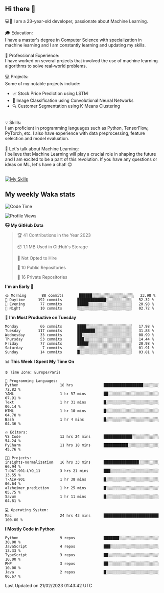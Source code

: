 ## Hi there 👋

💻🤖 I am a 23-year-old developer, passionate about Machine Learning.</br>

🎓 Education:</br>
I have a master's degree in Computer Science with specialization in machine learning and I am constantly learning and updating my skills.
</br></br>
💼 Professional Experience:</br>
I have worked on several projects that involved the use of machine learning algorithms to solve real-world problems.
</br></br>
💻 Projects:</br>
Some of my notable projects include:
</br>
- 📈 Stock Price Prediction using LSTM</br>
- 🤖 Image Classification using Convolutional Neural Networks</br>
- 🔍 Customer Segmentation using K-Means Clustering</br>
</br>
💡 Skills:</br>
I am proficient in programming languages such as Python, TensorFlow, PyTorch, etc. I also have experience with data preprocessing, feature selection and model evaluation.
</br></br>
💬 Let's talk about Machine Learning:</br>
I believe that Machine Learning will play a crucial role in shaping the future and I am excited to be a part of this revolution. If you have any questions or ideas on ML, let's have a chat! 😊
</br></br>

[![My Skills](https://skillicons.dev/icons?i=html,css,docker,express,figma,firebase,graphql,nodejs,react,ts,vue,py,pytorch)](https://skillicons.dev)

## My weekly Waka stats

<!--START_SECTION:waka-->
![Code Time](http://img.shields.io/badge/Code%20Time-3%2C400%20hrs%2054%20mins-blue)

![Profile Views](http://img.shields.io/badge/Profile%20Views-5-blue)

**🐱 My GitHub Data** 

> 🏆 41 Contributions in the Year 2023
 > 
> 📦 1.1 MB Used in GitHub's Storage 
 > 
> 🚫 Not Opted to Hire
 > 
> 📜 10 Public Repositories 
 > 
> 🔑 16 Private Repositories  
 > 
**I'm an Early 🐤** 

```text
🌞 Morning       88 commits       ██████░░░░░░░░░░░░░░░░░░░   23.98 % 
🌆 Daytime      192 commits       █████████████░░░░░░░░░░░░   52.32 % 
🌃 Evening       77 commits       █████░░░░░░░░░░░░░░░░░░░░   20.98 % 
🌙 Night         10 commits       ░░░░░░░░░░░░░░░░░░░░░░░░░   02.72 % 

```
📅 **I'm Most Productive on Tuesday** 

```text
Monday          66 commits       ████░░░░░░░░░░░░░░░░░░░░░   17.98 % 
Tuesday        117 commits       ████████░░░░░░░░░░░░░░░░░   31.88 % 
Wednesday       33 commits       ██░░░░░░░░░░░░░░░░░░░░░░░   08.99 % 
Thursday        53 commits       ███░░░░░░░░░░░░░░░░░░░░░░   14.44 % 
Friday          77 commits       █████░░░░░░░░░░░░░░░░░░░░   20.98 % 
Saturday         7 commits       ░░░░░░░░░░░░░░░░░░░░░░░░░   01.91 % 
Sunday          14 commits       █░░░░░░░░░░░░░░░░░░░░░░░░   03.81 % 

```


📊 **This Week I Spent My Time On** 

```text
⌚︎ Time Zone: Europe/Paris

💬 Programming Languages: 
Python                   18 hrs              ██████████████████░░░░░░░   72.82 % 
YAML                     1 hr 57 mins        ██░░░░░░░░░░░░░░░░░░░░░░░   07.91 % 
Text                     1 hr 31 mins        █░░░░░░░░░░░░░░░░░░░░░░░░   06.14 % 
HTML                     1 hr 10 mins        █░░░░░░░░░░░░░░░░░░░░░░░░   04.78 % 
Bash                     1 hr 4 mins         █░░░░░░░░░░░░░░░░░░░░░░░░   04.36 % 

🔥 Editors: 
VS Code                  13 hrs 24 mins      █████████████░░░░░░░░░░░░   54.24 % 
PyCharm                  11 hrs 18 mins      ███████████░░░░░░░░░░░░░░   45.76 % 

🐱‍💻 Projects: 
insights-normalization   16 hrs 33 mins      ████████████████░░░░░░░░░   66.94 % 
T-DAT-901-LYO_11         3 hrs 21 mins       ███░░░░░░░░░░░░░░░░░░░░░░   13.55 % 
T-AIA-901                1 hr 38 mins        █░░░░░░░░░░░░░░░░░░░░░░░░   06.64 % 
alzheimer_prediction     1 hr 25 mins        █░░░░░░░░░░░░░░░░░░░░░░░░   05.75 % 
Savum                    1 hr 11 mins        █░░░░░░░░░░░░░░░░░░░░░░░░   04.81 % 

💻 Operating System: 
Mac                      24 hrs 43 mins      █████████████████████████   100.00 % 

```

**I Mostly Code in Python** 

```text
Python                   9 repos             ███████░░░░░░░░░░░░░░░░░░   30.00 % 
JavaScript               4 repos             ███░░░░░░░░░░░░░░░░░░░░░░   13.33 % 
TypeScript               3 repos             ██░░░░░░░░░░░░░░░░░░░░░░░   10.00 % 
PHP                      3 repos             ██░░░░░░░░░░░░░░░░░░░░░░░   10.00 % 
Java                     2 repos             █░░░░░░░░░░░░░░░░░░░░░░░░   06.67 % 

```



 Last Updated on 21/02/2023 01:43:42 UTC
<!--END_SECTION:waka-->
